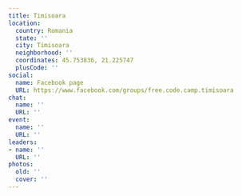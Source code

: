 ```yaml
---
title: Timisoara
location:
  country: Romania
  state: ''
  city: Timisoara
  neighborhood: ''
  coordinates: 45.753836, 21.225747
  plusCode: ''
social:
  name: Facebook page
  URL: https://www.facebook.com/groups/free.code.camp.timisoara
chat:
  name: ''
  URL: ''
event:
  name: ''
  URL: ''
leaders:
- name: ''
  URL: ''
photos:
  old: ''
  cover: ''
---
```

